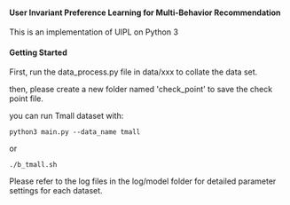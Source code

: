 #### User Invariant Preference Learning for Multi-Behavior Recommendation

This is an implementation of UIPL on Python 3



#### Getting Started

First, run the data_process.py file in data/xxx to collate the data set.

then, please create a new folder named 'check_point' to save the check point file.

you can run Tmall dataset with:

`python3 main.py --data_name tmall`

or

`./b_tmall.sh`

Please refer to the log files in the log/model folder for detailed parameter settings for each dataset.